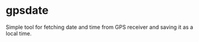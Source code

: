 # gpsdate

Simple tool for fetching date and time from GPS receiver and saving it as a local time.

